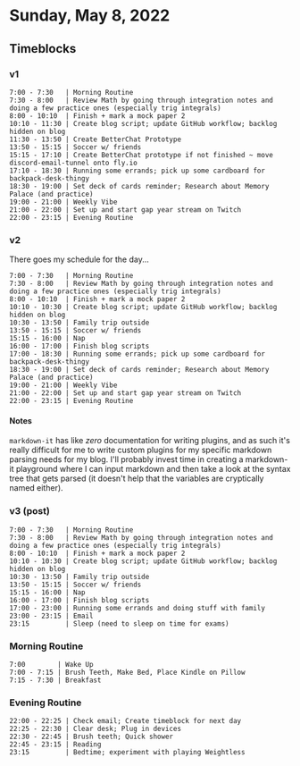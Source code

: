 # Sunday, May 8, 2022

## Timeblocks

### v1

```timeblock
7:00 - 7:30   | Morning Routine
7:30 - 8:00   | Review Math by going through integration notes and doing a few practice ones (especially trig integrals)
8:00 - 10:10  | Finish + mark a mock paper 2
10:10 - 11:30 | Create blog script; update GitHub workflow; backlog hidden on blog
11:30 - 13:50 | Create BetterChat Prototype
13:50 - 15:15 | Soccer w/ friends
15:15 - 17:10 | Create BetterChat prototype if not finished ~ move discord-email-tunnel onto fly.io
17:10 - 18:30 | Running some errands; pick up some cardboard for backpack-desk-thingy
18:30 - 19:00 | Set deck of cards reminder; Research about Memory Palace (and practice)
19:00 - 21:00 | Weekly Vibe
21:00 - 22:00 | Set up and start gap year stream on Twitch
22:00 - 23:15 | Evening Routine
```

### v2

There goes my schedule for the day...

```timeblock
7:00 - 7:30   | Morning Routine
7:30 - 8:00   | Review Math by going through integration notes and doing a few practice ones (especially trig integrals)
8:00 - 10:10  | Finish + mark a mock paper 2
10:10 - 10:30 | Create blog script; update GitHub workflow; backlog hidden on blog
10:30 - 13:50 | Family trip outside
13:50 - 15:15 | Soccer w/ friends
15:15 - 16:00 | Nap
16:00 - 17:00 | Finish blog scripts
17:00 - 18:30 | Running some errands; pick up some cardboard for backpack-desk-thingy
18:30 - 19:00 | Set deck of cards reminder; Research about Memory Palace (and practice)
19:00 - 21:00 | Weekly Vibe
21:00 - 22:00 | Set up and start gap year stream on Twitch
22:00 - 23:15 | Evening Routine
```

#### Notes

`markdown-it` has like _zero_ documentation for writing plugins, and as such it's really difficult for me to write custom plugins for my specific markdown parsing needs for my blog. I'll probably invest time in creating a markdown-it playground where I can input markdown and then take a look at the syntax tree that gets parsed (it doesn't help that the variables are cryptically named either).

### v3 (post)

```timeblock
7:00 - 7:30   | Morning Routine
7:30 - 8:00   | Review Math by going through integration notes and doing a few practice ones (especially trig integrals)
8:00 - 10:10  | Finish + mark a mock paper 2
10:10 - 10:30 | Create blog script; update GitHub workflow; backlog hidden on blog
10:30 - 13:50 | Family trip outside
13:50 - 15:15 | Soccer w/ friends
15:15 - 16:00 | Nap
16:00 - 17:00 | Finish blog scripts
17:00 - 23:00 | Running some errands and doing stuff with family
23:00 - 23:15 | Email
23:15         | Sleep (need to sleep on time for exams)
```

### Morning Routine

```timeblock
7:00        | Wake Up
7:00 - 7:15 | Brush Teeth, Make Bed, Place Kindle on Pillow
7:15 - 7:30 | Breakfast
```

### Evening Routine

```timeblock
22:00 - 22:25 | Check email; Create timeblock for next day
22:25 - 22:30 | Clear desk; Plug in devices
22:30 - 22:45 | Brush teeth; Quick shower
22:45 - 23:15 | Reading
23:15         | Bedtime; experiment with playing Weightless
```
